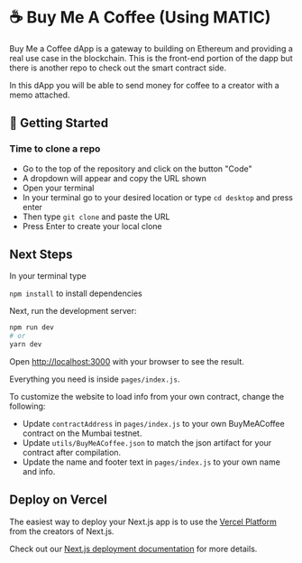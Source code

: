 # :coffee: Buy Me A Coffee (Using MATIC) 
Buy Me a Coffee dApp is a gateway to building on Ethereum and providing a real use case in the blockchain. This is the front-end portion of the dapp but there is another repo to check out the smart contract side. 

In this dApp you will be able to send money for coffee to a creator with a memo attached. 

## :turtle: Getting Started

### Time to clone a repo
- Go to the top of the repository and click on the button "Code"
- A dropdown will appear and copy the URL shown
- Open your terminal
- In your terminal go to your desired location or type `cd desktop` and press enter
- Then type `git clone` and paste the URL 
- Press Enter to create your local clone

## Next Steps

In your terminal type

`npm install` to install dependencies

Next, run the development server:

```bash
npm run dev
# or
yarn dev
```

Open [http://localhost:3000](http://localhost:3000) with your browser to see the result.

Everything you need is inside `pages/index.js`.

To customize the website to load info from your own contract, change the following:

- Update `contractAddress` in `pages/index.js` to your own BuyMeACoffee contract on the Mumbai testnet.
- Update `utils/BuyMeACoffee.json` to match the json artifact for your contract after compilation.
- Update the name and footer text in `pages/index.js` to your own name and info.

## Deploy on Vercel

The easiest way to deploy your Next.js app is to use the [Vercel Platform](https://vercel.com/new?utm_medium=default-template&filter=next.js&utm_source=create-next-app&utm_campaign=create-next-app-readme) from the creators of Next.js.

Check out our [Next.js deployment documentation](https://nextjs.org/docs/deployment) for more details.
